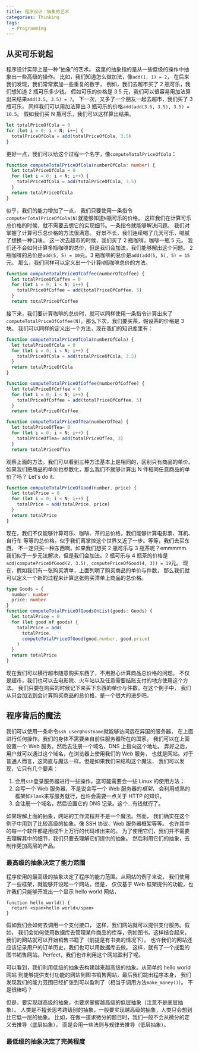 ```yaml
---
title: 程序设计：抽象的艺术
categories: Thinking
tags:
  - Programming
---
```


## 从买可乐说起

程序设计实际上是一种“抽象”的艺术。
这里的抽象指的是从一些低级的操作中抽象出一些高级的操作。
比如，我们知道怎么做加法，像`add(1, 1) = 2`，
在后来我们发现，我们常常累加一些重复的数字，
例如，我们去超市买了 2 瓶可乐，我们想知道 2 瓶可乐多少钱。
假如可乐的价格是 3.5 元，我们可以很容易用加法算出来结果`add(3.5, 3.5) = 7`。
下一次，又多了一个朋友一起去超市，我们买了 3 瓶可乐，
同样我们可以用加法算出 3 瓶可乐的价格`add(add(3.5, 3.5), 3.5) = 10.5`。
假如我们买 N 瓶可乐，我们可以这样算出结果。

```typescript
let totalPriceOfCola = 0
for (let i = 0; i < N; i++) {
  totalPriceOfCola = add(totalPriceOfCola, 3.5)
}
```

更好一点，我们可以给这个过程一个名字，像`computeTotalPriceOfCola`：

```typescript
function computeTotalPriceOfCola(numberOfCola: number) {
  let totalPriceOfCola = 0
  for (let i = 0; i < N; i++) {
    totalPriceOfCola = add(totalPriceOfCola, 3.5)
  }
  return totalPriceOfCola
}
```

似乎，我们的能力增加了一点，
我们只要使用一条指令`computerTotalPriceOfCola(N)`就能够知道`N`瓶可乐的价格。
这样我们在计算可乐总价格的时候，就不需要去想它的实现细节。一条指令就能够解决问题。
我们对掌握了计算可乐总价格的方法很满意。
好景不长，我们连续喝了几天可乐，喝腻了想换一种口味。
这一次去超市的时候，我们买了 2 瓶咖啡。咖啡一瓶 5 元。
我们还不会如何计算多瓶咖啡的总价，但是我们会加法，我们能够解出这个问题。
2 瓶咖啡的总价是`add(5, 5) = 10`元。3 瓶咖啡的总价是`add(add(5, 5), 5) = 15`元。
那么，我们同样可以定义出一个计算`N`瓶咖啡总价的方法。

```typescript
function computeTotalPriceOfCoffee(numberOfCoffee) {
  let totalPriceOfCoffee = 0
  for (let i = 0; i < N; i++) {
    totalPriceOfCoffee = add(totalPriceOfCoffee, 5)
  }
  return totalPriceOfCoffee
```

接下来，我们要计算咖啡的总价时，就可以同样使用一条指令计算出来了
`computeTotalPriceOfCoffee(N)`。那么下次，我们要买茶，假设茶的价格是 3 块。
我们可以同样的定义出一个方法，现在我们的知识库里有：

```typescript
function computeTotalPriceOfCola(numberOfCola) {
  let totalPriceOfCola = 0
  for (let i = 0; i < N; i++) {
    totalPriceOfCola = add(totalPriceOfCola, 3.5)
  }
  return totalPriceOfCola
}

function computeTotalPriceOfCoffee(numberOfCoffee) {
  let totalPriceOfCoffee = 0
  for (let i = 0; i < N; i++) {
    totalPriceOfCoffee = add(totalPriceOfCoffee, 5)
  }
  return totalPriceOfCoffee

function computeTotalPriceOfTea(numberOfTea) {
  let totalPriceOfTea= 0
  for (let i = 0; i < N; i++) {
    totalPriceOfTea= add(totalPriceOfTea, 3)
  }
  return totalPriceOfTea
```

观察上面的方法，我们可以看到三种方法基本上是相同的，区别只有商品的单价。
如果我们把商品的单价也参数化，那么我们不就够计算出 N 件相同任意商品的单价了吗？
Let's do it.

```typescript
function computeTotalPriceOfGood(number, price) {
  let totalPrice = 0
  for (let i = 0; i < N; i++) {
    totalPrice = add(totalPrice, price)
  }
  return totalPrice
}
```

现在，我们不仅能够计算可乐、咖啡、茶的总价格，我们能够计算电影票、耳机、自行车
等等的总价格。似乎我们离掌控这个世界又近了一步。等等，我们去买东西，
不一定只买一种东西啊。如果我们想买 2 瓶可乐与 3 瓶茶呢？emmmmm.
我们似乎一步无法解决，但是我们会加法。2 瓶可乐与 4 瓶茶的价格是
`add(computePriceOfGood(2, 3.5), computePriceOfGood(4, 3)) = 19`元。
现在，假如我们有一张购买清单，上面列明了购买商品的单价与件数，
那么我们就可以定义一个新的过程来计算这张购买清单上商品的总价格。

```typescript
type Goods = {
  number: number
  price: number
}
function computeTotalPriceOfGoodsOnList(goods: Goods) {
  let totalPrice = 0
  for (let good of goods) {
    totalPrice = add(
      totalPrice,
      computeTotalPriceOfGood(good.number, good.price)
    )
  }
  return totalPrice
}
```

现在我们可以横行超市随意购买东西了，不用担心计算商品总价格的问题。
不仅是超市，我们也可以去电影院、火车站以及任意需要结账支付的地方使用这个方法。
我们只要在购买的时候记下来买下东西的单价与件数。在这个例子中，
我们从只会加法到会计算购买商品的总价格，是一个很大的进步吧。

## 程序背后的魔法

我们可以使用一条命令`ssh user@hostname`就能够访问远在异国的服务器，
在上面进行任何操作。我们的身体不需要亲自前往服务器所在的国家。
我们可以在上面设置一个 Web 服务。然后去注册一个域名，DNS 上指向这个地址。
弄好之后，用户就可以通过这个域名，在浏览器上使用我们的 Web 服务，
也就是网站。对于普通人而言，这简直与魔法一样。但是如果我们来结构这个魔法，
我们可以发现，它只有几个要素：

1. 会用`ssh`登录服务器进行一些操作，这可能需要会一些 Linux 的使用方法；
2. 会写一个 Web 服务器，不是说会写一个 Web 服务器的*框架*，
   会利用成熟的框架如`Flask`来写服务就行，也许会需要一点关于 HTTP 的知识。
3. 会注册一个域名，然后设置它的 DNS 记录。这个...有钱就行了。

如果理解上面的抽象，网站的工作流程并不是一个魔法。然而，
我们确实在这个例子中用到了比较高级的抽象。像 SSH 协议、Web 服务器框架等等。
也许其中的每一个软件都是用成千上万行的代码堆出来的。
为了使用它们，我们并不需要去理解其中的细节，我们只要去理解它们提供的抽象。
然后利用它们的抽象，去制作更加高层的产品。

### 最高级的抽象决定了能力范围

程序使用的最高级的抽象决定了程序的能力范围。从网站的例子来说，
我们使用了一些框架，就能够开设起一个网站。但是，
仅仅基于 Web 框架提供的功能，也许我们只能够开发出一个显示 hello world 网站，

```tsx
function hello_world() {
  return <span>hello world</span>
}
```

假如我们会如何去调用一个支付接口，
这样，我们网站就可以提供支付服务。假如，
我们会如何使用数据库去管理某件商品的库存，例如图书。这样结合起来，
我们的网站就可以开始销售书籍了（前提是有书卖的情况下）。
也许我们的网站还应该记录用户的订单历史，我们也可以用数据库去做。
这样，就有了一个成型的图书销售网站。Perfect，我们也许利用这个网站盈利了呢。

可以看到，我们利用低级的抽象去构建越来越高级的抽象。从简单的 hello world 网站
到能够提供支付功能的网站到图书销售网站，最后我们跳出程序本身，
我们发现我们的能力范围已经扩张到可以盈利了（相当于调用方法`make_money()`）。
不是很棒吗？

但是，要实现越高级的抽象，也要求掌握越高级的低层抽象（注意不是底层抽象）。
人类是不擅长思考跨级别的抽象，一般要实现越高级的抽象，人类只会想到比它低一层的抽象。
比如，在做一道求微分的题目时，我们一般不会从微分的定义去推导（底层抽象），
而是会用一些法则与规律去推导（低层抽象）。

### 最低级的抽象决定了完美程度
